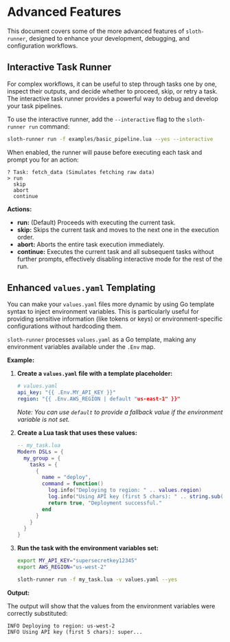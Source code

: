 # Advanced Features

This document covers some of the more advanced features of `sloth-runner`, designed to enhance your development, debugging, and configuration workflows.

## Interactive Task Runner

For complex workflows, it can be useful to step through tasks one by one, inspect their outputs, and decide whether to proceed, skip, or retry a task. The interactive task runner provides a powerful way to debug and develop your task pipelines.

To use the interactive runner, add the `--interactive` flag to the `sloth-runner run` command:

```bash
sloth-runner run -f examples/basic_pipeline.lua --yes --interactive
```

When enabled, the runner will pause before executing each task and prompt you for an action:

```
? Task: fetch_data (Simulates fetching raw data)
> run
  skip
  abort
  continue
```

**Actions:**

*   **run:** (Default) Proceeds with executing the current task.
*   **skip:** Skips the current task and moves to the next one in the execution order.
*   **abort:** Aborts the entire task execution immediately.
*   **continue:** Executes the current task and all subsequent tasks without further prompts, effectively disabling interactive mode for the rest of the run.

## Enhanced `values.yaml` Templating

You can make your `values.yaml` files more dynamic by using Go template syntax to inject environment variables. This is particularly useful for providing sensitive information (like tokens or keys) or environment-specific configurations without hardcoding them.

`sloth-runner` processes `values.yaml` as a Go template, making any environment variables available under the `.Env` map.

**Example:**

1.  **Create a `values.yaml` file with a template placeholder:**

    ```yaml
    # values.yaml
    api_key: "{{ .Env.MY_API_KEY }}"
    region: "{{ .Env.AWS_REGION | default "us-east-1" }}"
    ```
    *Note: You can use `default` to provide a fallback value if the environment variable is not set.*

2.  **Create a Lua task that uses these values:**

    ```lua
    -- my_task.lua
    Modern DSLs = {
      my_group = {
        tasks = {
          {
            name = "deploy",
            command = function()
              log.info("Deploying to region: " .. values.region)
              log.info("Using API key (first 5 chars): " .. string.sub(values.api_key, 1, 5) .. "...")
              return true, "Deployment successful."
            end
          }
        }
      }
    }
    ```

3.  **Run the task with the environment variables set:**

    ```bash
    export MY_API_KEY="supersecretkey12345"
    export AWS_REGION="us-west-2"

    sloth-runner run -f my_task.lua -v values.yaml --yes
    ```

**Output:**

The output will show that the values from the environment variables were correctly substituted:

```
INFO Deploying to region: us-west-2
INFO Using API key (first 5 chars): super...
```
